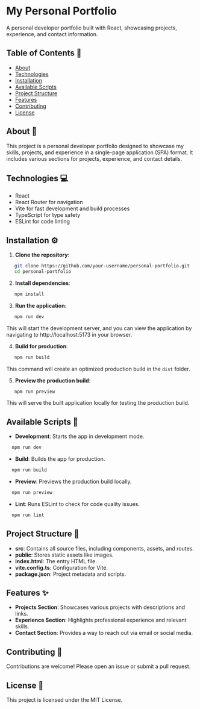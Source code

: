 # My Personal Portfolio

A personal developer portfolio built with React, showcasing projects, experience, and contact information.

## Table of Contents 📑

- [About](#about)
- [Technologies](#technologies)
- [Installation](#installation)
- [Available Scripts](#available-scripts)
- [Project Structure](#project-structure)
- [Features](#features)
- [Contributing](#contributing)
- [License](#license)

## About 📖

This project is a personal developer portfolio designed to showcase my skills, projects, and experience in a single-page application (SPA) format. It includes various sections for projects, experience, and contact details.

## Technologies 💻

- React
- React Router for navigation
- Vite for fast development and build processes
- TypeScript for type safety
- ESLint for code linting

## Installation ⚙️

1. **Clone the repository**:

```bash
   git clone https://github.com/your-username/personal-portfolio.git
   cd personal-portfolio
```

2. **Install dependencies**:

```bash
   npm install
```

3. **Run the application**:

```bash
   npm run dev
```

   This will start the development server, and you can view the application by navigating to http://localhost:5173 in your browser.

4. **Build for production**:

```bash
   npm run build
```

   This command will create an optimized production build in the `dist` folder.

5. **Preview the production build**:

```bash
   npm run preview
```

   This will serve the built application locally for testing the production build.

## Available Scripts 📜

- **Development**: Starts the app in development mode.

```bash
  npm run dev
```

- **Build**: Builds the app for production.

```bash
  npm run build
```

- **Preview**: Previews the production build locally.

```bash
  npm run preview
```

- **Lint**: Runs ESLint to check for code quality issues.

```bash
  npm run lint
```

## Project Structure 📁

- **src**: Contains all source files, including components, assets, and routes.
- **public**: Stores static assets like images.
- **index.html**: The entry HTML file.
- **vite.config.ts**: Configuration for Vite.
- **package.json**: Project metadata and scripts.

## Features ✨

- **Projects Section**: Showcases various projects with descriptions and links.
- **Experience Section**: Highlights professional experience and relevant skills.
- **Contact Section**: Provides a way to reach out via email or social media.

## Contributing 🤝

Contributions are welcome! Please open an issue or submit a pull request.

## License 📜

This project is licensed under the MIT License.
